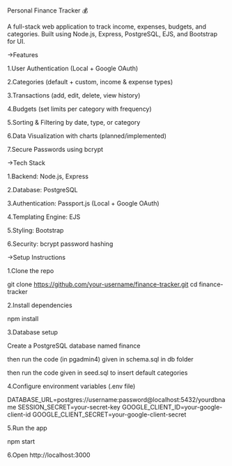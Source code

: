 Personal Finance Tracker 💰

A full-stack web application to track income, expenses, budgets, and categories.
Built using Node.js, Express, PostgreSQL, EJS, and Bootstrap for UI.

->Features

1.User Authentication (Local + Google OAuth)

2.Categories (default + custom, income & expense types)

3.Transactions (add, edit, delete, view history)

4.Budgets (set limits per category with frequency)

5.Sorting & Filtering by date, type, or category

6.Data Visualization with charts (planned/implemented)

7.Secure Passwords using bcrypt

->Tech Stack

1.Backend: Node.js, Express

2.Database: PostgreSQL

3.Authentication: Passport.js (Local + Google OAuth)

4.Templating Engine: EJS

5.Styling: Bootstrap

6.Security: bcrypt password hashing

->Setup Instructions

1.Clone the repo

git clone https://github.com/your-username/finance-tracker.git
cd finance-tracker


2.Install dependencies

npm install


3.Database setup

Create a PostgreSQL database named finance

then run the code (in pgadmin4) given in schema.sql in db folder 

then run the code given in seed.sql to insert default categories


4.Configure environment variables (.env file)

DATABASE_URL=postgres://username:password@localhost:5432/yourdbname
SESSION_SECRET=your-secret-key
GOOGLE_CLIENT_ID=your-google-client-id
GOOGLE_CLIENT_SECRET=your-google-client-secret


5.Run the app

npm start


6.Open http://localhost:3000
